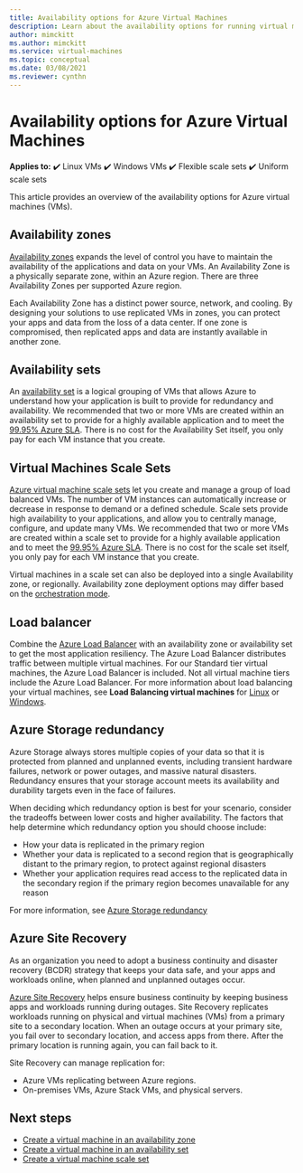```yaml
---
title: Availability options for Azure Virtual Machines
description: Learn about the availability options for running virtual machines in Azure
author: mimckitt
ms.author: mimckitt
ms.service: virtual-machines
ms.topic: conceptual
ms.date: 03/08/2021
ms.reviewer: cynthn
---
```

    
# Availability options for Azure Virtual Machines

**Applies to:** :heavy_check_mark: Linux VMs :heavy_check_mark: Windows VMs :heavy_check_mark: Flexible scale sets :heavy_check_mark: Uniform scale sets

This article provides an overview of the availability options for Azure virtual machines (VMs).

## Availability zones

[Availability zones](../availability-zones/az-overview.md?context=/azure/virtual-machines/context/context) expands the level of control you have to maintain the availability of the applications and data on your VMs. An Availability Zone is a physically separate zone, within an Azure region. There are three Availability Zones per supported Azure region. 

Each Availability Zone has a distinct power source, network, and cooling. By designing your solutions to use replicated VMs in zones, you can protect your apps and data from the loss of a data center. If one zone is compromised, then replicated apps and data are instantly available in another zone. 

## Availability sets
An [availability set](availability-set-overview.md) is a logical grouping of VMs that allows Azure to understand how your application is built to provide for redundancy and availability. We recommended that two or more VMs are created within an availability set to provide for a highly available application and to meet the [99.95% Azure SLA](https://azure.microsoft.com/support/legal/sla/virtual-machines/). There is no cost for the Availability Set itself, you only pay for each VM instance that you create.


## Virtual Machines Scale Sets 

[Azure virtual machine scale sets](../virtual-machine-scale-sets/overview.md?context=/azure/virtual-machines/context/context) let you create and manage a group of load balanced VMs. The number of VM instances can automatically increase or decrease in response to demand or a defined schedule. Scale sets provide high availability to your applications, and allow you to centrally manage, configure, and update many VMs. We recommended that two or more VMs are created within a scale set to provide for a highly available application and to meet the [99.95% Azure SLA](https://azure.microsoft.com/support/legal/sla/virtual-machines/). There is no cost for the scale set itself, you only pay for each VM instance that you create.

Virtual machines in a scale set can also be deployed into a single Availability zone, or regionally. Availability zone deployment options may differ based on the [orchestration mode](../virtual-machine-scale-sets/virtual-machine-scale-sets-orchestration-modes.md?context=/azure/virtual-machines/context/context).

## Load balancer
Combine the [Azure Load Balancer](../load-balancer/load-balancer-overview.md) with an availability zone or availability set to get the most application resiliency. The Azure Load Balancer distributes traffic between multiple virtual machines. For our Standard tier virtual machines, the Azure Load Balancer is included. Not all virtual machine tiers include the Azure Load Balancer. For more information about load balancing your virtual machines, see **Load Balancing virtual machines** for [Linux](linux/tutorial-load-balancer.md) or [Windows](windows/tutorial-load-balancer.md).


## Azure Storage redundancy
Azure Storage always stores multiple copies of your data so that it is protected from planned and unplanned events, including transient hardware failures, network or power outages, and massive natural disasters. Redundancy ensures that your storage account meets its availability and durability targets even in the face of failures.

When deciding which redundancy option is best for your scenario, consider the tradeoffs between lower costs and higher availability. The factors that help determine which redundancy option you should choose include:
- How your data is replicated in the primary region
- Whether your data is replicated to a second region that is geographically distant to the primary region, to protect against regional disasters
- Whether your application requires read access to the replicated data in the secondary region if the primary region becomes unavailable for any reason

For more information, see [Azure Storage redundancy](../storage/common/storage-redundancy.md)

## Azure Site Recovery
As an organization you need to adopt a business continuity and disaster recovery (BCDR) strategy that keeps your data safe, and your apps and workloads online, when planned and unplanned outages occur.

[Azure Site Recovery](../site-recovery/site-recovery-overview.md) helps ensure business continuity by keeping business apps and workloads running during outages. Site Recovery replicates workloads running on physical and virtual machines (VMs) from a primary site to a secondary location. When an outage occurs at your primary site, you fail over to secondary location, and access apps from there. After the primary location is running again, you can fail back to it.

Site Recovery can manage replication for:
- Azure VMs replicating between Azure regions.
- On-premises VMs, Azure Stack VMs, and physical servers.

## Next steps
- [Create a virtual machine in an availability zone](/azure/virtual-machines/linux/create-cli-availability-zone)
- [Create a virtual machine in an availability set](/azure/virtual-machines/linux/tutorial-availability-sets)
- [Create a virtual machine scale set](../virtual-machine-scale-sets/quick-create-portal.md)